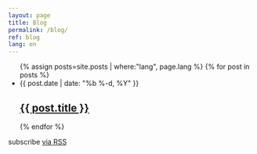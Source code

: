 ```yaml
---
layout: page
title: Blog
permalink: /blog/
ref: blog
lang: en
---
```


<div class="page-content">
    <div class="wrapper">
         <main id="content" class="main-content" role="main">
              <div class="blog">
                  <ul class="post-list">
                     {% assign posts=site.posts | where:"lang", page.lang %}
                        {% for post in posts %}
                             <li>
                               <span class="post-meta">{{ post.date | date: "%b %-d, %Y" }}</span>
                               <h2> <a class="post-link" href="{{ post.url | prepend: site.baseurl }}">{{ post.title }}</a></h2>
                            </li>
                       {% endfor %}
                 </ul>
                   <p class="rss-subscribe">subscribe <a href="{{ '/feed.xml' | prepend: site.baseurl }}">via RSS</a></p> 
            </div>
        </main>
    </div>
 </div>
      
